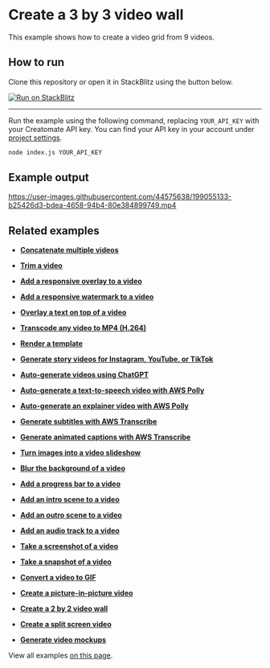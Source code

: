 # Create a 3 by 3 video wall

This example shows how to create a video grid from 9 videos.

## How to run

Clone this repository or open it in StackBlitz using the button below.

[![Run on StackBlitz](https://user-images.githubusercontent.com/44575638/199058604-b6e5e08a-cdfd-451a-8ce9-ab7355b22786.svg)](https://stackblitz.com/github/creatomate/node-examples/tree/main/three-by-three)

---

Run the example using the following command, replacing `YOUR_API_KEY` with your Creatomate API key. You can find your API key in your account under [project settings](https://creatomate.com/docs/api/rest-api/authentication).
```bash
node index.js YOUR_API_KEY
```

## Example output

https://user-images.githubusercontent.com/44575638/199055133-b25426d3-bdea-4658-94b4-80e384899749.mp4

## Related examples

- **[Concatenate multiple videos](https://github.com/creatomate/node-examples/tree/main/concatenate)**

- **[Trim a video](https://github.com/creatomate/node-examples/tree/main/trim)**

- **[Add a responsive overlay to a video](https://github.com/creatomate/node-examples/tree/main/responsive-overlay)**

- **[Add a responsive watermark to a video](https://github.com/creatomate/node-examples/tree/main/watermark)**

- **[Overlay a text on top of a video](https://github.com/creatomate/node-examples/tree/main/text-overlay)**

- **[Transcode any video to MP4 (H.264)](https://github.com/creatomate/node-examples/tree/main/transcode)**

- **[Render a template](https://github.com/creatomate/node-examples/tree/main/template)**

- **[Generate story videos for Instagram, YouTube, or TikTok](https://github.com/creatomate/node-examples/tree/main/story-video)**

- **[Auto-generate videos using ChatGPT](https://github.com/creatomate/node-examples/tree/main/chatgpt)**

- **[Auto-generate a text-to-speech video with AWS Polly](https://github.com/creatomate/node-examples/tree/main/aws-polly)**

- **[Auto-generate an explainer video with AWS Polly](https://github.com/creatomate/node-examples/tree/main/text-to-speech)**

- **[Generate subtitles with AWS Transcribe](https://github.com/creatomate/node-examples/tree/main/aws-transcribe)**

- **[Generate animated captions with AWS Transcribe](https://github.com/creatomate/node-examples/tree/main/captions)**

- **[Turn images into a video slideshow](https://github.com/creatomate/node-examples/tree/main/slideshow)**

- **[Blur the background of a video](https://github.com/creatomate/node-examples/tree/main/blur-background)**

- **[Add a progress bar to a video](https://github.com/creatomate/node-examples/tree/main/progress-bar)**

- **[Add an intro scene to a video](https://github.com/creatomate/node-examples/tree/main/intro)**

- **[Add an outro scene to a video](https://github.com/creatomate/node-examples/tree/main/outro)**

- **[Add an audio track to a video](https://github.com/creatomate/node-examples/tree/main/audio)**

- **[Take a screenshot of a video](https://github.com/creatomate/node-examples/tree/main/video-screenshot)**

- **[Take a snapshot of a video](https://github.com/creatomate/node-examples/tree/main/video-snapshot)**

- **[Convert a video to GIF](https://github.com/creatomate/node-examples/tree/main/video-to-gif)**

- **[Create a picture-in-picture video](https://github.com/creatomate/node-examples/tree/main/picture-in-picture)**

- **[Create a 2 by 2 video wall](https://github.com/creatomate/node-examples/tree/main/two-by-two)**

- **[Create a split screen video](https://github.com/creatomate/node-examples/tree/main/splitscreen)**

- **[Generate video mockups](https://github.com/creatomate/node-examples/tree/main/warp-video)**

View all examples [on this page](https://github.com/creatomate/node-examples).
